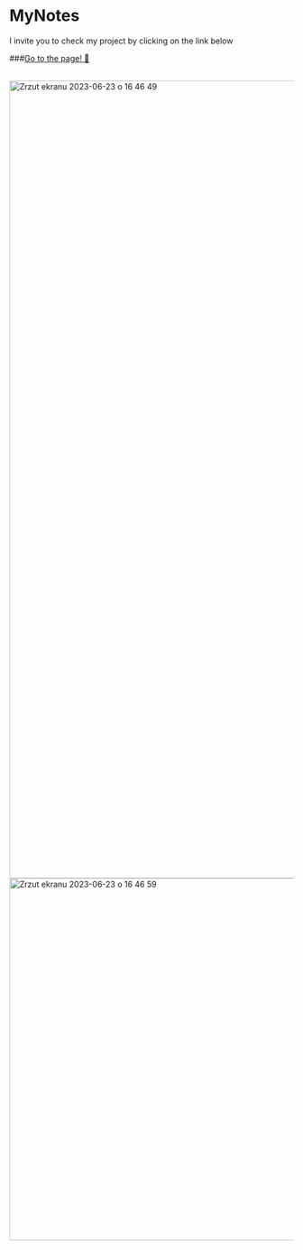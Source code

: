 # MyNotes

I invite you to check my project by clicking on the link below

###[Go to the page! 🙂](https://k4mlas.github.io/MyNotes/)

<br>

<img width="1412" alt="Zrzut ekranu 2023-06-23 o 16 46 49" src="https://github.com/k4mlas/MyNotes/assets/112805847/24cb4622-fb49-4071-b514-14529ad9d7f6">

<img width="641" alt="Zrzut ekranu 2023-06-23 o 16 46 59" src="https://github.com/k4mlas/MyNotes/assets/112805847/ae519aed-b791-446d-8ec2-af7e986d3aee">
